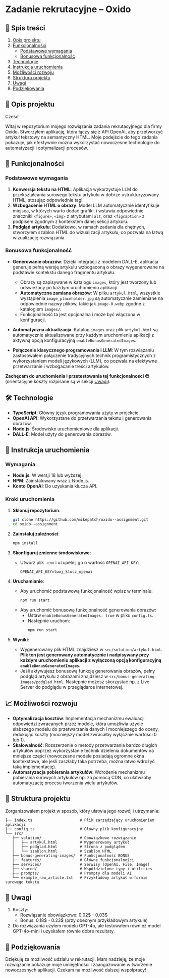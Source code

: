 # Zadanie rekrutacyjne – Oxido

## 📑 Spis treści

1. [Opis projektu](#-opis-projektu)
2. [Funkcjonalności](#-funkcjonalności)
   - [Podstawowe wymagania](#podstawowe-wymagania)
   - [Bonusowa funkcjonalność](#bonusowa-funkcjonalność)
3. [Technologie](#-technologie)
4. [Instrukcja uruchomienia](#-instrukcja-uruchomienia)
5. [Możliwości rozwoju](#-możliwości-rozwoju)
6. [Struktura projektu](#-struktura-projektu)
7. [Uwagi](#-uwagi)
8. [Podziękowania](#-podziękowania)

## 🚀 Opis projektu

Cześć!

Witaj w repozytorium mojego rozwiązania zadania rekrutacyjnego dla firmy Oxido. Stworzyłem aplikację, która łączy się z API OpenAI, aby przetworzyć artykuł tekstowy na semantyczny HTML. Moje podejście do tego zadania pokazuje, jak efektywnie można wykorzystać nowoczesne technologie do automatyzacji i optymalizacji procesów.

## 🔧 Funkcjonalności

### Podstawowe wymagania

1. **Konwersja tekstu na HTML**: Aplikacja wykorzystuje LLM do przekształcania surowego tekstu artykułu w dobrze ustrukturyzowany HTML, stosując odpowiednie tagi.
2. **Wzbogacenie HTML o obrazy**: Model LLM automatycznie identyfikuje miejsca, w których warto dodać grafiki, i wstawia odpowiednie znaczniki `<figure>`, `<img>` z atrybutami `alt`, oraz `<figcaption>` z podpisem zgodnym z kontekstem danej sekcji artykułu.
3. **Podgląd artykułu**: Dodatkowo, w ramach zadania dla chętnych, stworzyłem szablon HTML do wizualizacji artykułu, co pozwala na łatwą wizualizację rozwiązania.

### Bonusowa funkcjonalność

- **Generowanie obrazów**: Dzięki integracji z modelem DALL-E, aplikacja generuje pełną wersję artykułu wzbogaconą o obrazy wygenerowane na podstawie kontekstu danego fragmentu artykułu.

  - Obrazy są zapisywane w katalogu `images`, który jest tworzony lub odświeżany po każdym uruchomieniu aplikacji.
  - **Automatyczna zamiana obrazów**: W pliku `artykul.html`, wszystkie wystąpienia `image_placeholder.jpg` są automatycznie zamieniane na odpowiednie nazwy plików, takie jak `image-0.webp` zgodne z katalogiem `images/`.
  - Funkcjonalność ta jest opcjonalna i może być włączona w konfiguracji.

- **Automatyczna aktualizacja**: Katalog `images` oraz plik `artykul.html` są automatycznie aktualizowane przy każdym uruchomieniu aplikacji z aktywną opcją konfiguracyjną `enableBonusGeneratedImages`.
- **Połączenie klasycznego programowania i LLM**: W tym rozwiązaniu zastosowałem połączenie tradycyjnych technik programistycznych z wykorzystaniem modeli językowych (LLM), co pozwala na efektywne przetwarzanie i wzbogacanie treści artykułów.

**Zachęcam do uruchomienia i przetestowania tej funkcjonalności 😊** (orientacyjne koszty rozpisane są w sekcji [Uwagi](#📝-uwagi)).

## 🛠️ Technologie

- **TypeScript**: Główny język programowania użyty w projekcie.
- **OpenAI API**: Wykorzystane do przetwarzania tekstu i generowania obrazów.
- **Node.js**: Środowisko uruchomieniowe dla aplikacji.
- **DALL-E**: Model użyty do generowania obrazów.

## 📝 Instrukcja uruchomienia

### Wymagania

- **Node.js**: W wersji 18 lub wyższej.
- **NPM**: Zainstalowany wraz z Node.js.
- **Konto OpenAI**: Do uzyskania klucza API.

### Kroki uruchomienia

1. **Sklonuj repozytorium**:

   ```bash
   git clone https://github.com/mikepatch/oxido--assignment.git
   cd oxido--assignment
   ```

2. **Zainstaluj zależności**:

   ```bash
   npm install
   ```

3. **Skonfiguruj zmienne środowiskowe**:

   - Utwórz plik `.env` i uzupełnij go o wartość `OPENAI_API_KEY`:
     ```plaintext
     OPENAI_API_KEY=twoj_klucz_openai
     ```

4. **Uruchamianie**:

   - Aby uruchomić podstawową funkcjonalność wpisz w terminalu:
     ```bash
     npm run start
     ```
   - Aby uruchomić bonusową funkcjonalność generowania obrazów:
     - Ustaw `enableBonusGeneratedImages: true` w pliku `config.ts`.
     - Następnie uruchom:
       ```bash
       npm run start
       ```

5. **Wyniki**:
   - Wygenerowany plik HTML znajdziesz w `src/solution/artykul.html`. **Plik ten jest generowany automatycznie i nadpisywany przy każdym uruchomieniu aplikacji z wyłączoną opcją konfiguracyjną `enableBonusGeneratedImages`.**
   - Jeśli aktywujesz bonusową funkcję generowania obrazów, pełny podgląd artykułu z obrazami znajdziesz w `src/bonus-generating-images/podglad.html`. Następnie możesz skorzystać np. z Live Server do podglądu w przeglądarce internetowej.

## 📈 Możliwości rozwoju

- **Optymalizacja kosztów**: Implementacja mechanizmu ewaluacji odpowiedzi zwracanych przez modele, która umożliwia użycie słabszego modelu do przetwarzania danych i mocniejszego do oceny, redukując koszty (mocniejszy model zwracałby wyłącznie wartości 0 lub 1).
- **Skalowalność**: Rozszerzenie o metody przetwarzania bardzo długich artykułów poprzez wykorzystanie technik dzielenia dokumentów na mniejsze części (nowoczesne modele posiadają ogromne okna kontekstowe, ale jeśli zaszłaby taka potrzeba, można łatwo wdrożyć taką implementację).
- **Automatyzacja pobierania artykułów**: Wdrożenie mechanizmu pobierania surowych artykułów np. za pomocą CDN, co ułatwiłoby automatyzację procesu tworzenia wielu artykułów.

## 📂 Struktura projektu

Zorganizowałem projekt w sposób, który ułatwia jego rozwój i utrzymanie:

```
├── index.ts                     # Plik zarządzający uruchomieniem aplikacji
├── config.ts                    # Główny plik konfiguracyjny
└── src/
   ├── solution/                 # Obowiązkowe rozwiązanie
   │   ├── artykul.html          # Wygenerowany artykuł
   │   ├── podglad.html          # Strona z podglądem
   │   └── szablon.html          # Szablon HTML
   ├── bonus-generating-images/  # Funkcjonalność BONUS
   ├── features/                 # Główne funkcjonalności
   ├── services/                 # Serwisy (OpenAI, File, Image)
   ├── shared/                   # Współdzielone typy i utilities
   ├── prompts/                  # Prompty dla modeli AI
   └── example_raw_article.txt   # Przykładowy artykuł w formie surowego tekstu
```

## 📝 Uwagi

1. Koszty:
   - Rozwiązanie obowiązkowe: 0.02$ - 0.03$
   - Bonus: 0.18$ - 0.23$ (przy obecnym przykładowym artykule)
2. Do rozwiązania użyłem modelu GPT-4o, ale testowałem również model GPT-4o-mini i uzyskałem równie dobre rezultaty.

## 🤝 Podziękowania

Dziękuję za możliwość udziału w rekrutacji. Mam nadzieję, że moje rozwiązanie pokazuje moje umiejętności i zaangażowanie w tworzenie nowoczesnych aplikacji. Czekam na możliwość dalszej współpracy!
